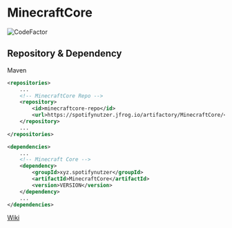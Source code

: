 # MinecraftCore

![CodeFactor](https://www.codefactor.io/repository/github/pvptraining/minecraftcore/badge)

<h2>Repository & Dependency</h2>
Maven

````XML
<repositories>
    ...
    <!-- MinecraftCore Repo -->
    <repository>
        <id>minecraftcore-repo</id>
        <url>https://spotifynutzer.jfrog.io/artifactory/MinecraftCore/</url>
    </repository>
    ...
</repositories>
````

````XML
<dependencies>
    ...
    <!-- Minecraft Core -->
    <dependency>
        <groupId>xyz.spotifynutzer</groupId>
        <artifactId>MinecraftCore</artifactId>
        <version>VERSION</version>
    </dependency>
    ...
</dependencies>
````

<a href="https://github.com/SpotifyNutzeer/MinecraftCore/wiki">Wiki</a>
